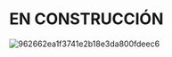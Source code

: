 
                        

#  EN CONSTRUCCIÓN

![962662ea1f3741e2b18e3da800fdeec6](https://github.com/dionatas-thomaz/estudey/assets/143839442/6b1b3d91-0a36-4fa1-b6d6-f65ab044c80e)

